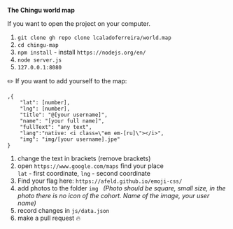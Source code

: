 **The Chingu world map** 

If you want to open the project on your computer.
1. `git clone gh repo clone lcaladoferreira/world.map`
2. `cd chingu-map`
3. `npm install` - install `https://nodejs.org/en/`  
4. `node server.js`
5. `127.0.0.1:8080`

:pencil2: If you want to add yourself to the map: 
```
,{
    "lat": [number], 
    "lng": [number], 
    "title": "@[your username]", 
    "name": "[your full name]", 
    "fullText": "any text", 
    "lang":"native: <i class=\"em em-[ru]\"></i>",
    "img": "img/[your username].jpe"
} 
```

1. change the text in brackets (remove brackets)
2. open `https://www.google.com/maps` find your place     
`lat` - first coordinate, `lng` - second coordinate  
3. Find your flag here: `https://afeld.github.io/emoji-css/`
4. add photos to the folder `img `
_(Photo should be square, small size, in the photo there is no icon of the cohort. 
Name of the image, your user name)_  
5. record changes in `js/data.json`
6. make a pull request :fire:



